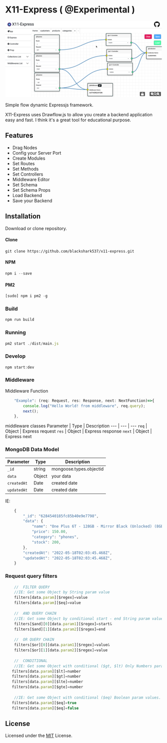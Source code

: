 # X11-Express ( @Experimental )

![Demo](https://github.com/blackshark537/x11-express/raw/master/public/x11/imgs/demo.png)

Simple flow dynamic Expressjs framework.

X11-Express uses Drawflow.js to allow you create a backend application easy and fast. I think it's a great tool for educational purpose.

## Features
- Drag Nodes
- Config your Server Port
- Create Modules
- Set Routes
- Set Methods
- Set Controllers
- Middleware Editor
- Set Schema
- Set Schema Props
- Load Backend
- Save your Backend

## Installation
Download or clone repository.

#### Clone
`git clone https://github.com/blackshark537/x11-express.git`

#### NPM
```javascript
npm i --save
```

#### PM2
```javascript
[sudo] npm i pm2 -g
```
### Build
```javascript
npm run build
```

### Running
```javascript
pm2 start ./dist/main.js
```

### Develop
```javascript
npm start:dev
```

### Middleware
Middleware Function
```javascript
    "Example": (req: Request, res: Response, next: NextFunction)=>{
        console.log("Hello World! from middleware", req.query);
        next();
    },
```

middleware classes
Parameter | Type | Description
--- | --- | ---
`req` | Object | Express request
`res` | Object | Express response
`next` | Object | Express next

### MongoDB Data Model
Parameter | Type | Description
--- | --- | ---
`_id` | string | mongoose.types.objectid
`data` | Object | your data
`createdAt` | Date | created date 
`updatedAt` | Date | created date 

IE:
```javascript
    {
        "_id": "6284540185fc85b40e9e7798",
        "data": {
            "name": "One Plus 6T - 128GB - Mirror Black (Unlocked) (8GB RAM)",
            "price": 150.00,
            "category": "phones",
            "stock": 200,
        },
        "createdAt": "2022-05-18T02:03:45.468Z",
        "updatedAt": "2022-05-18T02:03:45.468Z",
    }
```
### Request query filters
```javascript
    //  FILTER QUERY
    //IE: Get some Object by String param value
    filters[data.param][$regex]=value
    filters[data.param][$eq]=value
    
    //  AND QUERY CHAIN
    //IE: Get some Object by conditional start - end String param value
    filters[$and][0][data.param1][$regex]=start&
    filters[$and][1][data.param2][$regex]=end

    //  OR QUERY CHAIN
    filters[$or][0][data.param1][$regex]=value&
    filters[$or][1][data.param2][$regex]=value

    //  CONDITIONAL
    //IE: Get some Object with conditional ($gt, $lt) Only Numbers param values.
   filters[data.param][$lt]=number
   filters[data.param][$gt]=number
   filters[data.param][$lte]=number
   filters[data.param][$gte]=number

    //IE: Get some Object with conditional ($eq) Boolean param values.
   filters[data.param][$eq]=true
   filters[data.param][$eq]=false
```

## License

Licensed under the [MIT](LICENSE) License.
